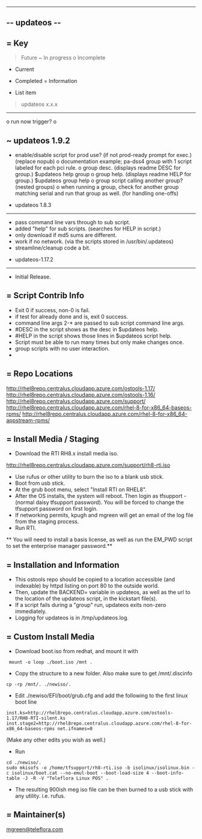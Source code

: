 --------------
-- updateos --
--------------

= Key
-----
> Future 
~ In progress
o Incomplete
* Current
+ Completed
= Information
- List item


> updateos x.x.x
----------------
o run now trigger?
o


~ updateos 1.9.2
----------------
+ enable/disable script for prod use? (if not prod-ready prompt for exec.) (replace nopub)
o documentation example; pa-dss4 group with 1 script labeled for each pci rule.
o group desc. (displays readme DESC for group.) $updateos help group
o group help. (displays readme HELP for group.) $updateos group help
o group script calling another group? (nested groups)
o when running a group, check for another group matching serial and run that group as well. (for handling one-offs)


* updateos 1.8.3
----------------
+ pass command line vars through to sub script.
+ added "help" for sub scripts. (searches for HELP in script.)
+ only download if md5 sums are different.
+ work if no network. (via the scripts stored in /usr/bin/.updateos)
+ streamline/cleanup code a bit. 


* updateos-1.17.2
-----------------
- Initial Release.


= Script Contrib Info 
---------------------
- Exit 0 if success, non-0 is fail.
- if test for already done and is, exit 0 success.
- command line args 2-* are passed to sub script command line args.
- #DESC in the script shows as the desc in $updateos help.
- #HELP in the script shows those lines in $updateos script help.
- Script must be able to run many times but only make changes once.
- group scripts with no user interaction.
- 


= Repo Locations
----------------
http://rhel8repo.centralus.cloudapp.azure.com/ostools-1.17/
http://rhel8repo.centralus.cloudapp.azure.com/ostools-1.16/
http://rhel8repo.centralus.cloudapp.azure.com/support/
http://rhel8repo.centralus.cloudapp.azure.com/rhel-8-for-x86_64-baseos-rpms/
http://rhel8repo.centralus.cloudapp.azure.com/rhel-8-for-x86_64-appstream-rpms/


= Install Media / Staging
-------------------------
- Download the RTI RH8.x install media iso.  

http://rhel8repo.centralus.cloudapp.azure.com/support/rh8-rti.iso

- Use rufus or other utility to burn the iso to a blank usb stick.  
- Boot from usb stick.  
- At the grub boot menu, select "Install RTI on RHEL8".  
- After the OS installs, the system will reboot. Then login as tfsupport - (normal daisy tfsupport password). You will be forced to change the tfsupport password on first login.  
- If networking permits, kpugh and mgreen will get an email of the log file from the staging process.  
- Run RTI.

** You will need to install a basis license, as well as run the EM_PWD script to set the enterprise manager password.**


= Installation and Information
------------------------------
- This ostools repo should be copied to a location accessible (and indexable) by httpd listing on port 80 to the outside world.
- Then, update the BACKEND= variable in updateos, as well as the url to the location of the updateos script, in the kickstart file(s).
- If a script fails during a "group" run, updateos exits non-zero immediately.
- Logging for updateos is in /tmp/updateos.log.


= Custom Install Media
----------------------
- Download boot.iso from redhat, and mount it with
```
 mount -o loop ./boot.iso /mnt .
```
- Copy the structure to a new folder.  Also make sure to get /mnt/.discinfo
```
cp -rp /mnt/. ./newiso/.
```
- Edit ./newiso/EFI/boot/grub.cfg and add the following to the first linux boot line
```
inst.ks=http://rhel8repo.centralus.cloudapp.azure.com/ostools-1.17/RH8-RTI-silent.ks inst.stage2=http://rhel8repo.centralus.cloudapp.azure.com/rhel-8-for-x86_64-baseos-rpms net.ifnames=0
```
(Make any other edits you wish as well.)
- Run
```
cd ./newiso/.
sudo mkisofs -o /home/tfsupport/rh8-rti.iso -b isolinux/isolinux.bin -c isolinux/boot.cat --no-emul-boot --boot-load-size 4 --boot-info-table -J -R -V "Teleflora Linux POS" .
```
- The resulting 900ish meg iso file can be then burned to a usb stick with any utility. i.e. rufus.


= Maintainer(s)
---------------
mgreen@teleflora.com
